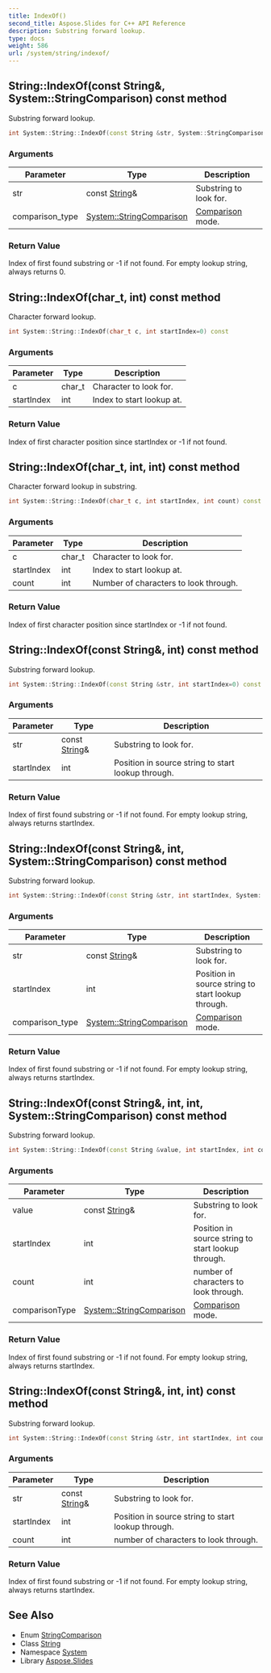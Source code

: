 ```yaml
---
title: IndexOf()
second_title: Aspose.Slides for C++ API Reference
description: Substring forward lookup.
type: docs
weight: 586
url: /system/string/indexof/
---
```

## String::IndexOf(const String\&, System::StringComparison) const method


Substring forward lookup.

```cpp
int System::String::IndexOf(const String &str, System::StringComparison comparison_type) const
```


### Arguments

| Parameter | Type | Description |
| --- | --- | --- |
| str | const [String](../)\& | Substring to look for. |
| comparison_type | [System::StringComparison](../../stringcomparison/) | [Comparison](../../comparison/) mode. |

### Return Value

Index of first found substring or -1 if not found. For empty lookup string, always returns 0.

## String::IndexOf(char_t, int) const method


Character forward lookup.

```cpp
int System::String::IndexOf(char_t c, int startIndex=0) const
```


### Arguments

| Parameter | Type | Description |
| --- | --- | --- |
| c | char_t | Character to look for. |
| startIndex | int | Index to start lookup at. |

### Return Value

Index of first character position since startIndex or -1 if not found.

## String::IndexOf(char_t, int, int) const method


Character forward lookup in substring.

```cpp
int System::String::IndexOf(char_t c, int startIndex, int count) const
```


### Arguments

| Parameter | Type | Description |
| --- | --- | --- |
| c | char_t | Character to look for. |
| startIndex | int | Index to start lookup at. |
| count | int | Number of characters to look through. |

### Return Value

Index of first character position since startIndex or -1 if not found.

## String::IndexOf(const String\&, int) const method


Substring forward lookup.

```cpp
int System::String::IndexOf(const String &str, int startIndex=0) const
```


### Arguments

| Parameter | Type | Description |
| --- | --- | --- |
| str | const [String](../)\& | Substring to look for. |
| startIndex | int | Position in source string to start lookup through. |

### Return Value

Index of first found substring or -1 if not found. For empty lookup string, always returns startIndex.

## String::IndexOf(const String\&, int, System::StringComparison) const method


Substring forward lookup.

```cpp
int System::String::IndexOf(const String &str, int startIndex, System::StringComparison comparison_type) const
```


### Arguments

| Parameter | Type | Description |
| --- | --- | --- |
| str | const [String](../)\& | Substring to look for. |
| startIndex | int | Position in source string to start lookup through. |
| comparison_type | [System::StringComparison](../../stringcomparison/) | [Comparison](../../comparison/) mode. |

### Return Value

Index of first found substring or -1 if not found. For empty lookup string, always returns startIndex.

## String::IndexOf(const String\&, int, int, System::StringComparison) const method


Substring forward lookup.

```cpp
int System::String::IndexOf(const String &value, int startIndex, int count, System::StringComparison comparisonType) const
```


### Arguments

| Parameter | Type | Description |
| --- | --- | --- |
| value | const [String](../)\& | Substring to look for. |
| startIndex | int | Position in source string to start lookup through. |
| count | int | number of characters to look through. |
| comparisonType | [System::StringComparison](../../stringcomparison/) | [Comparison](../../comparison/) mode. |

### Return Value

Index of first found substring or -1 if not found. For empty lookup string, always returns startIndex.

## String::IndexOf(const String\&, int, int) const method


Substring forward lookup.

```cpp
int System::String::IndexOf(const String &str, int startIndex, int count) const
```


### Arguments

| Parameter | Type | Description |
| --- | --- | --- |
| str | const [String](../)\& | Substring to look for. |
| startIndex | int | Position in source string to start lookup through. |
| count | int | number of characters to look through. |

### Return Value

Index of first found substring or -1 if not found. For empty lookup string, always returns startIndex.

## See Also

* Enum [StringComparison](../../stringcomparison/)
* Class [String](../)
* Namespace [System](../../)
* Library [Aspose.Slides](../../../)